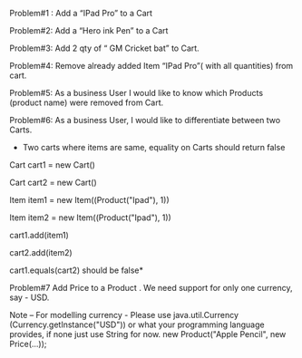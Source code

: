 Problem#1 : Add a “IPad Pro” to a Cart

Problem#2: Add a “Hero ink Pen” to a Cart

Problem#3: Add 2 qty of  “ GM Cricket bat” to Cart.

Problem#4: Remove already added Item “IPad Pro”( with all quantities)  from cart.

Problem#5: As a business User I would like to know which Products (product name) were removed from Cart.

Problem#6: As a business User, I would like to differentiate between two Carts.
*  Two carts where items are same, equality on Carts should return false

Cart cart1 = new Cart()

Cart cart2 =  new Cart()


Item item1 = new Item((Product("Ipad"), 1))

Item item2 = new  Item((Product("Ipad"), 1))

cart1.add(item1)

cart2.add(item2)


cart1.equals(cart2)  should be false*

Problem#7  Add Price to a Product . We need support for only one currency, say - USD.

Note – 
 For modelling currency - Please use java.util.Currency (Currency.getInstance("USD"))  or what your programming language provides, if none just use String for now.
 new Product("Apple Pencil", new Price(...));
 
 